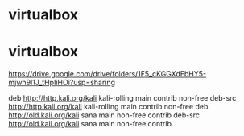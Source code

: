 # virtualbox
# virtualbox
https://drive.google.com/drive/folders/1F5_cKGGXdFbHY5-mjwh9l1J_tHpIiHOi?usp=sharing

deb http://http.kali.org/kali kali-rolling main contrib non-free
deb-src http://http.kali.org/kali kali-rolling main contrib non-free
deb http://old.kali.org/kali sana main non-free contrib
deb-src http://old.kali.org/kali sana main non-free contrib
